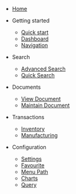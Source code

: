 - [Home](/)

- Getting started

  - [Quick start](/quickstart/)
  - [Dashboard](/dashboard/)
  - [Navigation](/navigation/)
  
- Search
  - [Advanced Search](/search/)
  - [Quick Search](/search/?id=quick-search)

- Documents
  - [View Document](/document/?id=view-document)
  - [Maintain Document](/document/?id=maintain-document)
  
- Transactions
  - [Inventory](/transaction/?id=inventory-transactions)
  - [Manufacturing](/transaction/?id=manufacturing-transactions)

- Configuration
  - [Settings](/configuration/?id=settings) 
  - [Favourite](/configuration/?id=favourite)
  - [Menu Path](/configuration/?id=menu-path)
  - [Charts](/configuration/?id=charts)
  - [Query](/configuration/?id=query)
